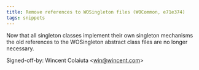 ```yaml
---
title: Remove references to WOSingleton files (WOCommon, e71e374)
tags: snippets
---
```


Now that all singleton classes implement their own singleton mechanisms the old references to the WOSingleton abstract class files are no longer necessary.

Signed-off-by: Wincent Colaiuta &lt;win@wincent.com&gt;

